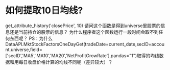 # 如何提取10日均线?

get_attribute_history('closePrice', 10)
请问这个函数是得到universe里股票的信息还是当前持仓的股票的信息？
为什么程序者这个函数运行一段时间会取不到任何东西呢？
PS：为什么DataAPI.MktStockFactorsOneDayGet(tradeDate=current_date,secID=account.universe,field=['secID','MA5','MA10','MA20','NetProfitGrowRate'],pandas="1")取得的均线数据和用每日收盘价格计算的均线不同呢（差异较大）？
